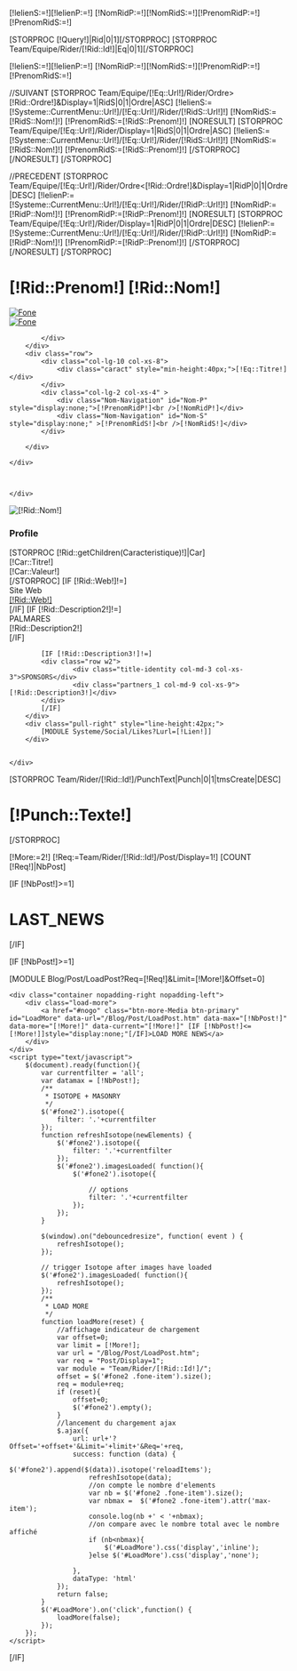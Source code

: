 [!lelienS:=!][!lelienP:=!]
[!NomRidP:=!][!NomRidS:=!][!PrenomRidP:=!][!PrenomRidS:=!]

[STORPROC [!Query!]|Rid|0|1][/STORPROC]
[STORPROC Team/Equipe/Rider/[!Rid::Id!]|Eq|0|1][/STORPROC]

[!lelienS:=!][!lelienP:=!]
[!NomRidP:=!][!NomRidS:=!][!PrenomRidP:=!][!PrenomRidS:=!]

//SUIVANT
[STORPROC Team/Equipe/[!Eq::Url!]/Rider/Ordre>[!Rid::Ordre!]&Display=1|RidS|0|1|Ordre|ASC]
	[!lelienS:=[!Systeme::CurrentMenu::Url!]/[!Eq::Url!]/Rider/[!RidS::Url!]!]
	[!NomRidS:=[!RidS::Nom!]!]
	[!PrenomRidS:=[!RidS::Prenom!]!]
	[NORESULT]
		[STORPROC Team/Equipe/[!Eq::Url!]/Rider/Display=1|RidS|0|1|Ordre|ASC]
			[!lelienS:=[!Systeme::CurrentMenu::Url!]/[!Eq::Url!]/Rider/[!RidS::Url!]!]
			[!NomRidS:=[!RidS::Nom!]!]
			[!PrenomRidS:=[!RidS::Prenom!]!]
		[/STORPROC]
	[/NORESULT]
[/STORPROC]

//PRECEDENT
[STORPROC Team/Equipe/[!Eq::Url!]/Rider/Ordre<[!Rid::Ordre!]&Display=1|RidP|0|1|Ordre|DESC]
	[!lelienP:=[!Systeme::CurrentMenu::Url!]/[!Eq::Url!]/Rider/[!RidP::Url!]!]
	[!NomRidP:=[!RidP::Nom!]!]
	[!PrenomRidP:=[!RidP::Prenom!]!]
	[NORESULT]
		[STORPROC Team/Equipe/[!Eq::Url!]/Rider/Display=1|RidP|0|1|Ordre|DESC]
			[!lelienP:=[!Systeme::CurrentMenu::Url!]/[!Eq::Url!]/Rider/[!RidP::Url!]!]
			[!NomRidP:=[!RidP::Nom!]!]
			[!PrenomRidP:=[!RidP::Prenom!]!]
		[/STORPROC]
	[/NORESULT]
[/STORPROC]

<div class="titre-product gris-clair">
	<div class="title-product container  nopadding-right nopadding-left" >
		<div class="row">
			<div class="col-lg-10 col-xs-6">
				<h1 class="title_prod">[!Rid::Prenom!] <span class="title">[!Rid::Nom!]</span></h1>
			</div>
			<div class="col-lg-2 col-xs-6">
				<div class="nav-product">
					<div class="nav-product-btn">
						<a class="left" href="/[!lelienP!]"  onmouseover="$('#Nom-P').css('display','block');" onmouseout="$('#Nom-P').css('display','none');" >
							<img src="[!Domaine!]/Skins/[!Systeme::Skin!]/img/arrow-prod-left.png" class="img-responsive" alt="Fone" />
						</a>
					</div>
					<div class="nav-product-btn">
						<a class="right" href="/[!lelienS!]" onmouseover="$('#Nom-S').css('display','block');" onmouseout="$('#Nom-S').css('display','none');" ><img src="[!Domaine!]/Skins/[!Systeme::Skin!]/img/arrow-prod-right.png" class="img-responsive" alt="Fone"/></a>
					</div>
				</div>
				
			</div>
		</div>
		<div class="row">
			<div class="col-lg-10 col-xs-8">
				<div class="caract" style="min-height:40px;">[!Eq::Titre!]</div>
			</div>
			<div class="col-lg-2 col-xs-4" >
				<div class="Nom-Navigation" id="Nom-P"  style="display:none;">[!PrenomRidP!]<br />[!NomRidP!]</div>
				<div class="Nom-Navigation" id="Nom-S"  style="display:none;" >[!PrenomRidS!]<br />[!NomRidS!]</div>
			</div>

		</div>
	
	</div>



	</div>
</div>

<div class="featured">
    	<div class="container nopadding-right nopadding-left">
		<div class="row">
			<div class="col-lg-12 col">
				<img class="img-responsive" src="/[!Rid::Fond!]" alt="[!Rid::Nom!]"/>
			</div>
		</div>
        	<h3>Profile</h3>
        	<div id="fone">
			[STORPROC [!Rid::getChildren(Caracteristique)!]|Car]
				<div class="row w2">
					<div class="title-identity col-md-3 col-xs-3">[!Car::Titre!]</div> 
					<div class="palmares_1 col-md-9 col-xs-9">[!Car::Valeur!]</div>
				</div>
			[/STORPROC]
			[IF [!Rid::Web!]!=]
				<div class="row w2">
					<div class="title-identity col-md-3 col-xs-3">Site Web</div> 
					<div class="palmares_1 col-md-9 col-xs-9"><a href="[IF [!Rid::Web!]~http[ELSE]http://[/IF][!Rid::Web!]" target="_blank" rel="link" >[!Rid::Web!]</a></div>
				</div>
			[/IF]
			[IF [!Rid::Description2!]!=]
			<div class="row w2">
					<div class="title-identity col-md-3 col-xs-3">PALMARES</div> 
					<div class="palmares_1 col-md-9 col-xs-9">[!Rid::Description2!]</div>
			</div>
			[/IF]
	
			[IF [!Rid::Description3!]!=]
			<div class="row w2">
					<div class="title-identity col-md-3 col-xs-3">SPONSORS</div>
					<div class="partners_1 col-md-9 col-xs-9">[!Rid::Description3!]</div>
			</div>
			[/IF]
		</div>
		<div class="pull-right" style="line-height:42px;">
			[MODULE Systeme/Social/Likes?Lurl=[!Lien!]]
		</div>
	       

	</div>
</div>
<script type="text/javascript">
	$(document).ready(function(){
		$('#fone').isotope({
			layoutMode : 'masonry'
		});
		// trigger Isotope after images have loaded
		$('#fone').imagesLoaded( function(){
		    	$('#fone').isotope({
				layoutMode : 'masonry'
			});
		});	
	});
</script>


[STORPROC Team/Rider/[!Rid::Id!]/PunchText|Punch|0|1|tmsCreate|DESC]
<div class="gris-fonce">
	<div class="container">
		<h1>[!Punch::Texte!]</h1>
	</div>
</div>
[/STORPROC]

[!More:=2!]
[!Req:=Team/Rider/[!Rid::Id!]/Post/Display=1!]
[COUNT [!Req!]|NbPost]
	<div class="featured" style="padding-bottom:0;">
		<div class="container nopadding-right nopadding-left">
[IF [!NbPost!]>=1]
			<h1>__LAST_NEWS__</h1>
[/IF]
		</div>
	</div>
	
[IF [!NbPost!]>=1]
	<div class="last-news" style="padding-top:0;">
		<div class="container nopadding-right nopadding-left">
			<div id="fone2">
				[MODULE Blog/Post/LoadPost?Req=[!Req!]&Limit=[!More!]&Offset=0]
			</div> 
		</div>
	</div>  
	
	<div class="container nopadding-right nopadding-left">
		<div class="load-more">
			<a href="#nogo" class="btn-more-Media btn-primary" id="LoadMore" data-url="/Blog/Post/LoadPost.htm" data-max="[!NbPost!]" data-more="[!More!]" data-current="[!More!]" [IF [!NbPost!]<=[!More!]]style="display:none;"[/IF]>LOAD MORE NEWS</a>
		</div> 
	</div>
	<script type="text/javascript">
		$(document).ready(function(){
			var currentfilter = 'all';
			var datamax = [!NbPost!];
			/**
			 * ISOTOPE + MASONRY
			 */
			$('#fone2').isotope({
				filter: '.'+currentfilter
			});
			function refreshIsotope(newElements) {
				$('#fone2').isotope({
					filter: '.'+currentfilter
				});
				$('#fone2').imagesLoaded( function(){
					$('#fone2').isotope({
						
						// options
						filter: '.'+currentfilter
					});
				});	
			}
			
			$(window).on("debouncedresize", function( event ) {
				refreshIsotope();
			});
			
			// trigger Isotope after images have loaded
			$('#fone2').imagesLoaded( function(){
				refreshIsotope();
			});	
			/**
			 * LOAD MORE
			 */
			function loadMore(reset) {
				//affichage indicateur de chargement
				var offset=0;
				var limit = [!More!];
				var url = "/Blog/Post/LoadPost.htm";
				var req = "Post/Display=1";
				var module = "Team/Rider/[!Rid::Id!]/";
				offset = $('#fone2 .fone-item').size();
				req = module+req;
				if (reset){
					offset=0;
					$('#fone2').empty();
				}
				//lancement du chargement ajax
				$.ajax({
					url: url+'?Offset='+offset+'&Limit='+limit+'&Req='+req,
					success: function (data) {
						$('#fone2').append($(data)).isotope('reloadItems');
						refreshIsotope(data);
						//on compte le nombre d'elements
						var nb = $('#fone2 .fone-item').size();
						var nbmax =  $('#fone2 .fone-item').attr('max-item');
						console.log(nb +' < '+nbmax);
						//on compare avec le nombre total avec le nombre affiché
						if (nb<nbmax){
							$('#LoadMore').css('display','inline');
						}else $('#LoadMore').css('display','none');
	
					},
					dataType: 'html'
				});
				return false;
			}
			$('#LoadMore').on('click',function() {
				loadMore(false);
			});
		});
	</script>
[/IF]